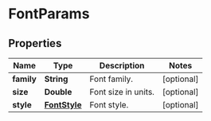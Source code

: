 
# FontParams

## Properties
Name | Type | Description | Notes
------------ | ------------- | ------------- | -------------
**family** | **String** | Font family. |  [optional]
**size** | **Double** | Font size in units. |  [optional]
**style** | [**FontStyle**](FontStyle.md) | Font style. |  [optional]



